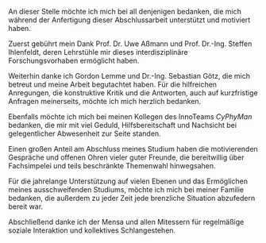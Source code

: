 
An dieser Stelle möchte ich mich bei all denjenigen bedanken, die mich während der Anfertigung dieser Abschlussarbeit unterstützt und motiviert haben.

Zuerst gebührt mein Dank Prof. Dr. Uwe Aßmann und Prof. Dr.-Ing. Steffen Ihlenfeldt, deren Lehrstühle mir dieses interdisziplinäre Forschungsvorhaben ermöglicht haben.

Weiterhin danke ich Gordon Lemme und Dr.-Ing. Sebastian Götz, die mich betreut und meine Arbeit begutachtet haben. Für die hilfreichen Anregungen, die konstruktive Kritik und die Antworten, auch auf kurzfristige Anfragen meinerseits, möchte ich mich herzlich bedanken.

Ebenfalls möchte ich mich bei meinen Kollegen des InnoTeams _CyPhyMan_ bedanken, die mir mit viel Geduld, Hilfsbereitschaft und Nachsicht bei gelegentlicher Abwesenheit zur Seite standen.

Einen großen Anteil am Abschluss meines Studium haben die motivierenden Gespräche und offenen Ohren vieler guter Freunde, die bereitwillig über Fachsimpelei und teils beschränkte Themenwahl hinwegsahen.

Für die jahrelange Unterstützung auf vielen Ebenen und das Ermöglichen meines ausschweifenden Studiums, möchte ich mich bei meiner Familie bedanken, die außerdem zu jeder Zeit jede brenzliche Situation abzufedern bereit war.

Abschließend danke ich der Mensa und allen Mitessern für regelmäßige soziale Interaktion und kollektives Schlangestehen.

